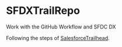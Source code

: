 # SFDXTrailRepo

Work with the GitHub Workflow and SFDC DX

Following the steps of [SalesforceTrailhead](https://trailhead.salesforce.com/content/learn/modules/git-and-git-hub-basics/work-with-the-git-hub-workflow).
